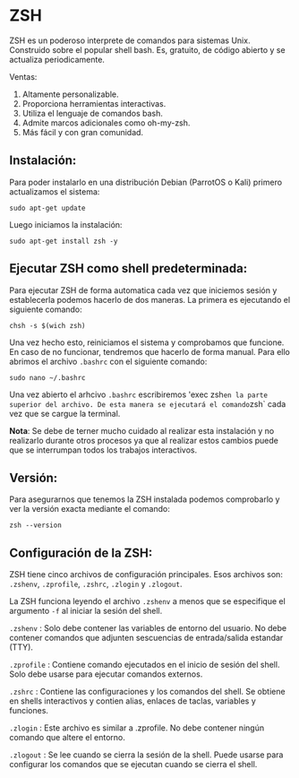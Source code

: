 # ZSH

ZSH es un poderoso interprete de comandos  para sistemas Unix. Construido sobre el popular shell bash. Es, gratuito, de código abierto  y se
actualiza periodicamente.

Ventas:

1. Altamente personalizable.
2. Proporciona herramientas interactivas.
3. Utiliza el lenguaje de comandos bash.
4. Admite marcos adicionales como oh-my-zsh.
5. Más fácil y con gran comunidad.

## Instalación:
Para poder instalarlo en una distribución Debian (ParrotOS o Kali) primero actualizamos el sistema:

    sudo apt-get update

Luego iniciamos la instalación:

    sudo apt-get install zsh -y
    
## Ejecutar ZSH como shell predeterminada:
Para ejecutar ZSH de forma automatica cada vez que iniciemos sesión y establecerla podemos hacerlo de dos maneras.
La primera es ejecutando el siguiente comando:

    chsh -s $(wich zsh)
    
Una vez hecho esto, reiniciamos el sistema y comprobamos que funcione. En caso de no funcionar, tendremos que hacerlo de forma manual.
Para ello abrimos el archivo `.bashrc` con el siguiente comando:

    sudo nano ~/.bashrc
    
Una vez abierto el arhcivo `.bashrc` escribiremos 'exec zsh` en la parte superior del archivo. De esta manera se ejecutará el comando `zsh`
cada vez que se cargue la terminal.

**Nota**: Se debe de terner mucho cuidado al realizar esta instalación y no realizarlo durante otros procesos ya que al realizar estos cambios
puede que se interrumpan todos los trabajos interactivos.

## Versión:
Para asegurarnos que tenemos la ZSH instalada podemos comprobarlo y ver la versión exacta mediante el comando:

    zsh --version
    
## Configuración de la ZSH:

ZSH tiene cinco archivos de configuración principales. Esos archivos son: `.zshenv`, `.zprofile`, `.zshrc`, `.zlogin` y `.zlogout`.

La ZSH funciona leyendo el archivo `.zshenv` a menos que se especifique el argumento `-f` al iniciar la sesión del shell.

`.zshenv` : Solo debe contener las variables  de entorno del usuario. No debe contener comandos que adjunten sescuencias de entrada/salida estandar (TTY). 

`.zprofile` : Contiene comando ejecutados en el inicio de sesión del shell. Solo debe usarse para ejecutar comandos externos.

`.zshrc` : Contiene las configuraciones y los comandos del shell. Se obtiene en shells interactivos y contien alias, enlaces de taclas, variables y funciones. 

`.zlogin` : Este archivo es similar a .zprofile. No debe contener ningún comando que altere el entorno. 

`.zlogout` : Se lee cuando se cierra la sesión de la shell. Puede usarse para configurar los comandos que se ejecutan cuando se cierra el shell.
    
